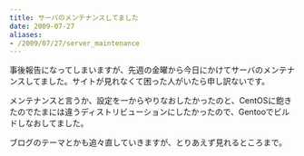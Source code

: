 ```yaml
---
title: サーバのメンテナンスしてました
date: 2009-07-27
aliases:
- /2009/07/27/server_maintenance
---
```

事後報告になってしまいますが、先週の金曜から今日にかけてサーバのメンテナンスしてました。サイトが見れなくて困った人がいたら申し訳ないです。

メンテナンスと言うか、設定を一からやりなおしたかったのと、CentOSに飽きたのでたまには違うディストリビューションにしたかったので、Gentooでビルドしなおしてました。

ブログのテーマとかも追々直していきますが、とりあえず見れるところまで。